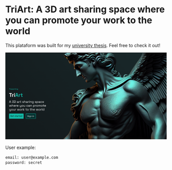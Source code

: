 # TriArt: A 3D art sharing space where you can promote your work to the world

This plataform was built for my [university thesis](https://tfg-docs.vercel.app/). Feel free to check it out!

![Image](/readme.png)

User example:

```
email: user@example.com
password: secret
```
